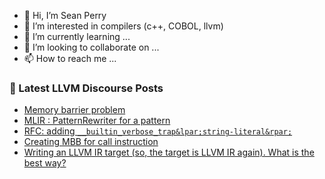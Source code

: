- 👋 Hi, I’m Sean Perry
- 👀 I’m interested in compilers (c++, COBOL, llvm)
- 🌱 I’m currently learning ...
- 💞️ I’m looking to collaborate on ...
- 📫 How to reach me ...

<!---
s66perry/s66perry is a ✨ special ✨ repository because its `README.md` (this file) appears on your GitHub profile.
You can click the Preview link to take a look at your changes.
--->
### 📕 Latest LLVM Discourse Posts

<!-- DISCOURSE-LLVM:START -->
- [Memory barrier problem](https://discourse.llvm.org/t/memory-barrier-problem/57493?page=2#post_28)
- [MLIR : PatternRewriter for a pattern](https://discourse.llvm.org/t/mlir-patternrewriter-for-a-pattern/76231#post_1)
- [RFC: adding `__builtin_verbose_trap&lpar;string-literal&rpar;`](https://discourse.llvm.org/t/rfc-adding-builtin-verbose-trap-string-literal/75845#post_4)
- [Creating MBB for call instruction](https://discourse.llvm.org/t/creating-mbb-for-call-instruction/76224#post_8)
- [Writing an LLVM IR target &lpar;so, the target is LLVM IR again&rpar;. What is the best way?](https://discourse.llvm.org/t/writing-an-llvm-ir-target-so-the-target-is-llvm-ir-again-what-is-the-best-way/76229#post_8)
<!-- DISCOURSE-LLVM:END -->
